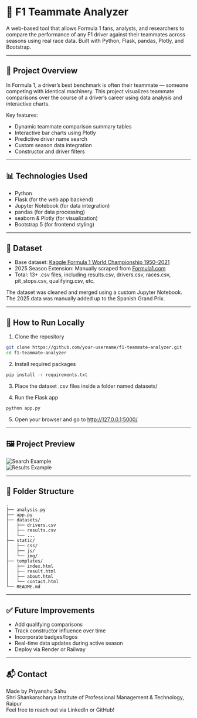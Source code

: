 # 🏁 F1 Teammate Analyzer

A web-based tool that allows Formula 1 fans, analysts, and researchers to compare the performance of any F1 driver against their teammates across seasons using real race data. Built with Python, Flask, pandas, Plotly, and Bootstrap.

---

## 📌 Project Overview

In Formula 1, a driver’s best benchmark is often their teammate — someone competing with identical machinery. This project visualizes teammate comparisons over the course of a driver’s career using data analysis and interactive charts.

Key features:
- Dynamic teammate comparison summary tables
- Interactive bar charts using Plotly
- Predictive driver name search
- Custom season data integration
- Constructor and driver filters

---

## 📊 Technologies Used

- Python
- Flask (for the web app backend)
- Jupyter Notebook (for data integration)
- pandas (for data processing)
- seaborn & Plotly (for visualization)
- Bootstrap 5 (for frontend styling)

---

## 🧠 Dataset

- Base dataset: [Kaggle Formula 1 World Championship 1950–2021](https://www.kaggle.com/rohanrao/formula-1-world-championship-1950-2020)
- 2025 Season Extension: Manually scraped from [Formula1.com](https://www.formula1.com)
- Total: 13+ .csv files, including results.csv, drivers.csv, races.csv, pit_stops.csv, qualifying.csv, etc.

The dataset was cleaned and merged using a custom Jupyter Notebook. The 2025 data was manually added up to the Spanish Grand Prix.

---

## 🚀 How to Run Locally

1. Clone the repository
```bash
git clone https://github.com/your-username/f1-teammate-analyzer.git
cd f1-teammate-analyzer
```

2. Install required packages
```bash
pip install -r requirements.txt
```

3. Place the dataset .csv files inside a folder named datasets/

4. Run the Flask app
```bash
python app.py
```

5. Open your browser and go to http://127.0.0.1:5000/

---

## 🖼️ Project Preview

![Search Example](static/img/demo-search.png)  
![Results Example](static/img/demo-results.png)

---

## 📁 Folder Structure

```
.
├── analysis.py
├── app.py
├── datasets/
│   ├── drivers.csv
│   ├── results.csv
│   └── ...
├── static/
│   ├── css/
│   ├── js/
│   └── img/
├── templates/
│   ├── index.html
│   ├── result.html
│   ├── about.html
│   └── contact.html
└── README.md
```

---

## ✅ Future Improvements

- Add qualifying comparisons
- Track constructor influence over time
- Incorporate badges/logos
- Real-time data updates during active season
- Deploy via Render or Railway

---

## 📬 Contact

Made by Priyanshu Sahu  
Shri Shankaracharya Institute of Professional Management & Technology, Raipur  
Feel free to reach out via LinkedIn or GitHub!
